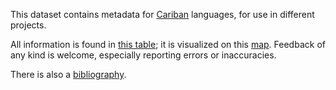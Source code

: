 This dataset contains metadata for [Cariban](https://glottolog.org/resource/languoid/id/cari1283) languages, for use in different projects.

All information is found in [this table](https://github.com/caribank/meta/blob/main/raw/cariban_language_list.csv); it is visualized on this [map](https://caribank.github.io/meta/map.html).
Feedback of any kind is welcome, especially reporting errors or inaccuracies.

There is also a [bibliography](bib).